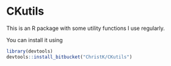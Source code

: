 # CKutils

This is an R package with some utility functions I use regularly.

You can install it using


```R
library(devtools)
devtools::install_bitbucket("ChristK/CKutils")
```